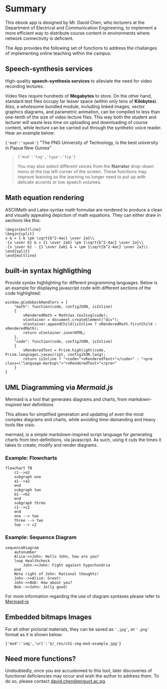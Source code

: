 # Summary

This ebook app is designed by Mr. David Chen, who lecturers at the Department of Electrical and Communication Engineering, to implement a more efficient way to distribute course content in environments where network connectivity is deficient.

The App provides the following set of functions to address the challanges of implementing online teaching within the campus:

## Speech-synthesis services

High-quality **speech-synthesis services** to alleviate the need for video recording lectures.
    
Video files require hundreds of **Megabytes** to store. On the other hand, standard text files occupy far lesser space (within only tens of **Kilobytes**). Also, a wholesome bundled module, including linked images, vector graphics diagrams, and parametric animation, can be compiled to less than one-tenth of the size of video lecture files. This way both the student and lecturer will waste less time on uploading and downloading of course content, while lecture can be carried out through the synthetic voice reader. Hear an example below:

`{'mod':'speak'}` "The PNG University of Technology, is the best university in Papua New Guinea"

> `{'mod':'tag','type':'tip'}` 
> 
> You may also select different voices from the **Narrator** drop-down menu at the top left corner of the screen. These functions may improve learning as the learning no longer need to put up with delicate accents or low speech volumes.

## Math equation rendering

ASCIIMath and Latex-syntax math formulae are rendered to produce a clean and visually appealing depiction of math equations. They can either draw in sections like this:
    
```{'mod':'math','tex':true}
\begin{multline}
\begin{split}
x & = {-b \pm \sqrt{b^2-4ac} \over 2a}\\
-{x \over b} & = {1 \over 2ab} \pm {\sqrt{b^2-4ac} \over 2a}\\
-{x \over b} - {1 \over 2ab} & = \pm {\sqrt{b^2-4ac} \over 2a}\\
\end{split}
\end{multline}
```

## built-in syntax highligthing

Provide syntax highlighting for different programming languages. Below is an example for displaying javascript code with different sections of the code highlighted:

```{'mod':'code','lang':'javascript','highlight':'1,3-5,7-9'}
window.gCodebockHandlers = {
    "math": function(code, configJSON, isInline)
    {
        vRenderedMath = MathJax.tex2svg(code);
        vContainer = document.createElement("div");
        vContainer.appendChild(isInline ? vRenderedMath.firstChild : vRenderedMath);
        return vContainer.innerHTML;
    },
    "code": function(code, configJSON, isInline)
    {
        vRenderedText = Prism.highlight(code, Prism.languages.javascript, configJSON.lang);
        return isInline ? "<code>"+vRenderedText+"</code>" : "<pre class=\"language-markup\">"+vRenderedText+"</pre>"
    }
}
```

## UML Diagramming via *Mermaid.js*

Mermaid is a tool that generates diagrams and charts, from markdown-inspired text definitions

This allows for simplified generation and updating of even the most complex diagrams and charts, while avoiding time-damanding and heavy tools like visio.

mermaid, is a simple markdown-inspired script language for generating charts from text-definitions, via javascript. As such, using it cuts the times it takes to create, modify and render diagrams.

### Example: Flowcharts

```{'mod':'uml'}
flowchart TB
    c1-->a2
    subgraph one
    a1-->a2
    end
    subgraph two
    b1-->b2
    end
    subgraph three
    c1-->c2
    end
    one --> two
    three --> two
    two --> c2
```

### Example: Sequence Diagram

```{'mod':'uml'}
sequenceDiagram
    autonumber
    Alice->>John: Hello John, how are you?
    loop Healthcheck
        John->>John: Fight against hypochondria
    end
    Note right of John: Rational thoughts!
    John-->>Alice: Great!
    John->>Bob: How about you?
    Bob-->>John: Jolly good!
```

For more information regarding the use of diagram syntaxes please refer to [Mermaid-js](https://mermaid-js.github.io/)

## Embedded bitmaps Images

For all other pictorial materials, they can be saved as `'.jpg'`, or `'.png'` format as it is shown below:

`{'mod':'img','url':'$/_res/ch1-img-mod-example.jpg'}`

## Need more functions?
Undoubtedly, once you are accustomed to this tool, later discoveries of functional deficiencies may occur and wish the author to address them. To do so, please contact david.chen@pnguot.ac.pg.

